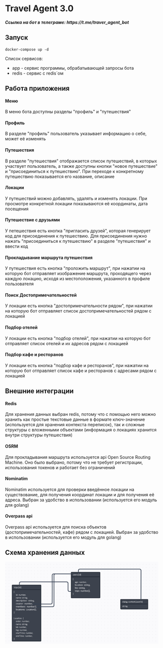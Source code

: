 <h1>Travel Agent 3.0</h1>

<h5>Ссылка на бот в телеграме: https://t.me/traver_agent_bot<h5>

<h2>Запуск</h2>

```
docker-compose up -d
```

<p>
    Список сервисов:
    <ul>
        <li>app - сервис программы, обрабатывающей запросы бота</li>
        <li>redis - сервис с redis`ом</li>
    </ul>
</p>

<h2>Работа приложения</h2>

<h4>Меню</h4>
<p>В меню бота доступны разделы "профиль" и "путешествия"</p>
<h4>Профиль</h4>
<p>В разделе "профиль" пользователь указывает информацию о себе, может её изменять</p>
<h4>Путешествия</h4>
<p>В разделе "путешествия" отображается список путешествий, в которых участвует пользователь, а также доступны кнопки "новое путешествие" и "присоединиться к путешествию". При переходе к конкретному путешествию показывается его название, описание</p>
<h4>Локации</h4>
<p>У путешествий можно добавлять, удалять и изменять локации. При просмотре конкретной локации показываются её координаты, дата посещения</p>
<h4>Путешествие с друзьями</h4>
<p>У петешествия есть кнопка "пригласить друзей", которая генерирует код для присоединения к путешествию. Для присоединения нужно нажать "присоединиться к путешествию" в разделе "путешествия" и ввести код</p>
<h4>Прокладывание маршрута путешествия</h4>
<p>У путешествия есть кнопка "проложить маршрут", при нажатии на которую бот отправляет изображение маршрута, проходящего через каждую локацию, исходя из местоположения, указанного в профиле пользователя</p>
<h4>Поиск Достопримечательностей</h4>
<p>У локации есть кнопка "достопримечательности рядом", при нажатии на которую бот отправляет список достопримечательностей рядом с локацией</p>
<h4>Подбор отелей</h4>
<p>У локации есть кнопка "подбор отелей", при нажатии на которую бот отправляет список отелей и их адресов рядом с локацией</p>
<h4>Подбор кафе и ресторанов</h4>
<p>У локации есть кнопка "подбор кафе и ресторанов", при нажатии на которую бот отправляет список кафе и ресторанов с адресами рядом с локацией</p>

<h2>Внешние интеграции</h2>
<h4>Redis</h4>
<p>Для хранения данных выбран redis, потому что с помощью него можно хранить как простые текстовые данные в формате ключ-значение (используется для хранения контекста переписок), так и сложные структуры с вложенными объектами (информация о локациях хранится внутри структуры путешествия)</p>
<h4>OSRM</h4>
<p>Для прокладывания маршрута используется api Open Source Routing Machine. Оно было выбрано, потому что не требует регистрации, использования токенов и работает без ограничений</p>
<h4>Nominatim</h4>
<p>Nominatim используется для проверки введённое локации на существование, для получения координат локации и для получения её адреса. Выбран за удобство в использовании (используется его модуль для golang)</p>
<h4>Overpass api</h4>
<p>Overpass api используется для поиска объектов (достопримечательностей, кафе) рядом с локацией. Выбран за удобство в использовании (используется его модуль для golang)</p>

<h2>Схема хранения данных</h2>
<img src="./assets/data-scheme.png">

